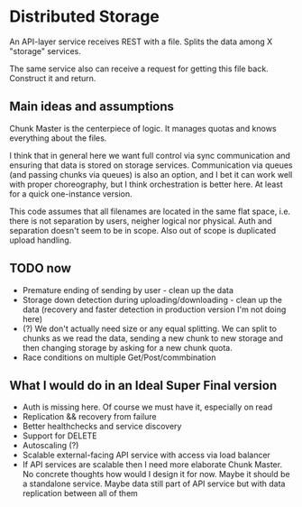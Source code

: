 # Distributed Storage

An API-layer service receives REST with a file. Splits the data among X "storage" services.

The same service also can receive a request for getting this file back. Construct it and return.

## Main ideas and assumptions

Chunk Master is the centerpiece of logic. It manages quotas and knows everything about the files.

I think that in general here we want full control via sync communication and ensuring that data is stored on storage services. Communication via queues (and passing chunks via queues) is also an option, and I bet it can work well with proper choreography, but I think orchestration is better here. At least for a quick one-instance version.

This code assumes that all filenames are located in the same flat space, i.e. there is not separation by users, neigher logical nor physical. Auth and separation doesn't seem to be in scope. Also out of scope is duplicated upload handling.

## TODO now

* Premature ending of sending by user - clean up the data
* Storage down detection during uploading/downloading - clean up the data (recovery and faster detection in production version I'm not doing here)
* (?) We don't actually need size or any equal splitting. We can split to chunks as we read the data, sending a new chunk to new storage and then changing storage by asking for a new chunk quota.
* Race conditions on multiple Get/Post/commbination

## What I would do in an Ideal Super Final version

* Auth is missing here. Of course we must have it, especially on read
* Replication && recovery from failure
* Better healthchecks and service discovery
* Support for DELETE
* Autoscaling (?)
* Scalable external-facing API service with access via load balancer
* If API services are scalable then I need more elaborate Chunk Master. No concrete thoughts how would I design it for now. Maybe it should be a standalone service. Maybe data still part of API service but with data replication between all of them